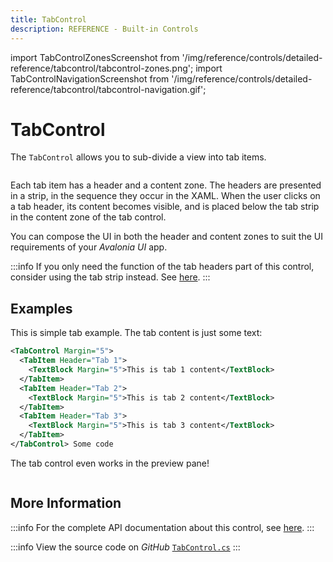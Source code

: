 ```yaml
---
title: TabControl
description: REFERENCE - Built-in Controls
---
```


import TabControlZonesScreenshot from '/img/reference/controls/detailed-reference/tabcontrol/tabcontrol-zones.png';
import TabControlNavigationScreenshot from '/img/reference/controls/detailed-reference/tabcontrol/tabcontrol-navigation.gif';

# TabControl

The `TabControl` allows you to sub-divide a view into tab items.

<img src={TabControlZonesScreenshot} alt="" />

Each tab item has a header and a content zone. The headers are presented in a strip, in the sequence they occur in the XAML. When the user clicks on a tab header, its content becomes visible, and is placed below the tab strip in the content zone of the tab control.

You can compose the UI in both the header and content zones to suit the UI requirements of your _Avalonia UI_ app.

:::info
If you only need the function of the tab headers part of this control, consider using the tab strip instead. See [here](tabstrip.md).
:::

## Examples

This is simple tab example. The tab content is just some text: 

```xml
<TabControl Margin="5">
  <TabItem Header="Tab 1">
    <TextBlock Margin="5">This is tab 1 content</TextBlock>
  </TabItem>
  <TabItem Header="Tab 2">
    <TextBlock Margin="5">This is tab 2 content</TextBlock>
  </TabItem>
  <TabItem Header="Tab 3">
    <TextBlock Margin="5">This is tab 3 content</TextBlock>
  </TabItem>
</TabControl> Some code
```

The tab control even works in the preview pane!

<img src={TabControlNavigationScreenshot} alt="" />

## More Information

:::info
For the complete API documentation about this control, see [here](http://reference.avaloniaui.net/api/Avalonia.Controls/TabControl/).
:::

:::info
View the source code on _GitHub_ [`TabControl.cs`](https://github.com/AvaloniaUI/Avalonia/blob/master/src/Avalonia.Controls/TabControl.cs)
:::
